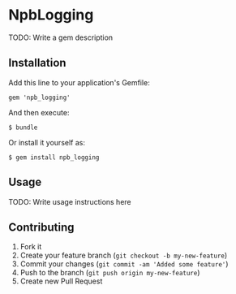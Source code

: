 # NpbLogging

TODO: Write a gem description

## Installation

Add this line to your application's Gemfile:

    gem 'npb_logging'

And then execute:

    $ bundle

Or install it yourself as:

    $ gem install npb_logging

## Usage

TODO: Write usage instructions here

## Contributing

1. Fork it
2. Create your feature branch (`git checkout -b my-new-feature`)
3. Commit your changes (`git commit -am 'Added some feature'`)
4. Push to the branch (`git push origin my-new-feature`)
5. Create new Pull Request
